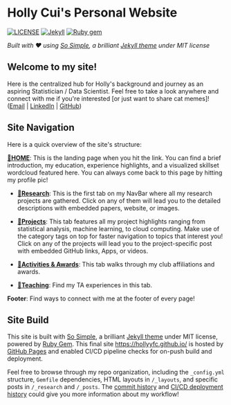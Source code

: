 # Holly Cui's Personal Website

[![LICENSE](https://img.shields.io/badge/license-MIT-lightgrey.svg?style=flat-square)](https://raw.githubusercontent.com/mmistakes/so-simple-theme/master/LICENSE)
[![Jekyll](https://img.shields.io/badge/jekyll-%3E%3D%203.6-blue.svg?style=flat-square)](https://jekyllrb.com/)
[![Ruby gem](https://img.shields.io/gem/v/jekyll-theme-so-simple.svg?style=flat-square)](https://rubygems.org/gems/jekyll-theme-so-simple)

*Built with ❤️ using *[*So Simple*](https://github.com/mmistakes/so-simple-theme)*, a brilliant* [*Jekyll theme*](https://jekyllrb.com/docs/themes/) *under MIT license*

## Welcome to my site! 

Here is the centralized hub for Holly's background and journey as an aspiring Statistician / Data Scientist. Feel free to take a look anywhere and connect with me if you're interested [or just want to share cat memes]! ([Email](mailto:yifan.cui@duke.edu) | [LinkedIn](https://www.linkedin.com/in/holly-cui-4b4520236/) | [GitHub](https://github.com/hollyyfc))

## Site Navigation

Here is a quick overview of the site's structure: 

[**🔗HOME**](https://hollyyfc.github.io/): This is the landing page when you hit the link. You can find a brief introduction, my education, experience highlights, and a visualized skillset wordcloud featured here. You can always come back to this page by hitting my profile pic! 

- [**🔗Research**](https://hollyyfc.github.io/research/): This is the first tab on my NavBar where all my research projects are gathered. Click on any of them will lead you to the detailed descriptions with embedded papers, website, or images. 

- [**🔗Projects**](https://hollyyfc.github.io/projects/): This tab features all my project highlights ranging from statistical analysis, machine learning, to cloud computing. Make use of the category tags on top for faster navigation to topics that interest you! Click on any of the projects will lead you to the project-specific post with embedded GitHub links, Apps, or videos. 

- [**🔗Activities & Awards**](https://hollyyfc.github.io/activities/): This tab walks through my club affiliations and awards. 

- [**🔗Teaching**](https://hollyyfc.github.io/teaching/): Find my TA experiences in this tab. 

**Footer**: Find ways to connect with me at the footer of every page! 


## Site Build

This site is built with [So Simple](https://github.com/mmistakes/so-simple-theme), a brilliant [Jekyll theme](https://jekyllrb.com/docs/themes/) under MIT license, powered by [Ruby Gem](https://rubygems.org/gems). This final site https://hollyyfc.github.io/ is hosted by [GitHub Pages](https://pages.github.com/) and enabled CI/CD pipeline checks for on-push build and deployment. 

Feel free to browse through my repo organization, including the `_config.yml` structure, `Gemfile` dependencies, HTML layouts in `/_layouts`, and specific posts in `/_research` and `/_posts`. The [commit history](https://github.com/hollyyfc/hollyyfc.github.io/commits/master/) and [CI/CD deployment history](https://github.com/hollyyfc/hollyyfc.github.io/deployments) could give you more information about my workflow!















